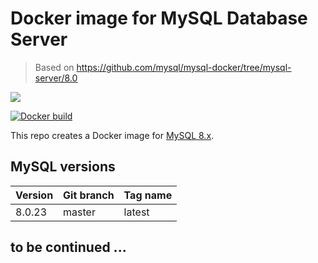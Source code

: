 # Docker image for MySQL Database Server

> Based on https://github.com/mysql/mysql-docker/tree/mysql-server/8.0

[![](https://images.microbadger.com/badges/image/ljay/mysql.svg)](http://microbadger.com/images/ljay/mysql)

[![Docker build](http://dockeri.co/image/ljay/mysql)](https://hub.docker.com/r/ljay/mysql/)

This repo creates a Docker image for [MySQL 8.x](https://mysql.com/).

## MySQL versions

Version | Git branch | Tag name
--------| ---------- |---------
8.0.23  | master     | latest

## to be continued ...

